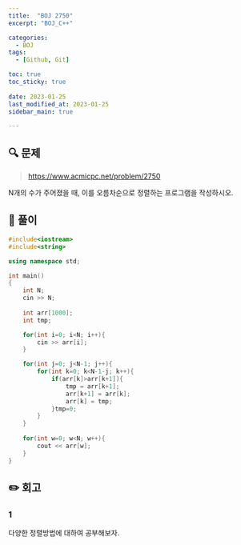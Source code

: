 ```yaml
---
title:  "BOJ 2750"
excerpt: "BOJ_C++"

categories:
  - BOJ
tags:
  - [Github, Git]

toc: true
toc_sticky: true
 
date: 2023-01-25
last_modified_at: 2023-01-25
sidebar_main: true

---
```

<!--
문제 🔍
풀이 🎯 ⭕ ❌
주의할 점 🚨
짚고갈 점 ✏️
기타 🔥🌝🪐🔔
-->
## 🔍 문제
> <https://www.acmicpc.net/problem/2750>
<div class="notice" markdown="1">
N개의 수가 주어졌을 때, 이를 오름차순으로 정렬하는 프로그램을 작성하시오.
</div>

## 🎯 풀이
```cpp
#include<iostream>
#include<string>

using namespace std;

int main()
{
    int N;
    cin >> N;
    
    int arr[1000];
    int tmp;

    for(int i=0; i<N; i++){
        cin >> arr[i];
    }

    for(int j=0; j<N-1; j++){
        for(int k=0; k<N-1-j; k++){
            if(arr[k]>arr[k+1]){
                tmp = arr[k+1];
                arr[k+1] = arr[k];
                arr[k] = tmp;
            }tmp=0;
        }
    }
    
    for(int w=0; w<N; w++){
        cout << arr[w];
    }
}
```
## ✏️ 회고
### 1
다양한 정렬방법에 대하여 공부해보자.